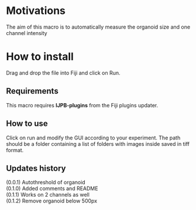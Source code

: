 # Motivations


The aim of this macro is to automatically measure the organoid size and one channel intensity

# How to install

Drag and drop the file into Fiji and click on Run.

## Requirements

This macro requires  **IJPB-plugins** from the Fiji plugins updater.


## How to use

Click on run and modify the GUI according to your experiment. The path should be a folder containing a list of folders with images inside saved in tiff format.



## Updates history
(0.0.1) Autothreshold of organoid
<br>(0.1.0) Added comments and README
<br>(0.1.1) Works on 2 channels as well
<br>(0.1.2) Remove organoid below 500px
